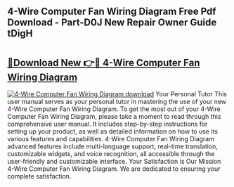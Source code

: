 ## 4-Wire Computer Fan Wiring Diagram Free Pdf Download - Part-D0J New Repair Owner Guide tDigH

# <h2><a href="http://dfkqst.blite.top/?on=4-Wire+Computer+Fan+Wiring+Diagram">🔗Download New 👉🔴 4-Wire Computer Fan Wiring Diagram</a></h2>

[![4-Wire Computer Fan Wiring Diagram download](https://i.imgur.com/lujVjoI.png)](http://dfkqst.blite.top/?on=4-Wire+Computer+Fan+Wiring+Diagram)
Your Personal Tutor This user manual serves as your personal tutor in mastering the use of your new 4-Wire Computer Fan Wiring Diagram. To get the most out of your 4-Wire Computer Fan Wiring Diagram, please take a moment to read through this comprehensive user manual. It includes step-by-step instructions for setting up your product, as well as detailed information on how to use its various features and capabilities. 4-Wire Computer Fan Wiring Diagram advanced features include multi-language support, real-time translation, customizable widgets, and voice recognition, all accessible through the user-friendly and customizable interface. Your Satisfaction is Our Mission 4-Wire Computer Fan Wiring Diagram. We are dedicated to ensuring your complete satisfaction.
